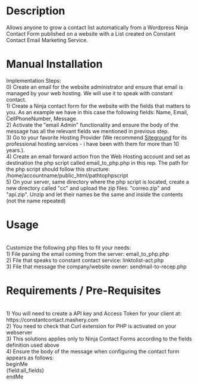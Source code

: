 <h1>Description</h1>
Allows anyone to grow a contact list automatically from a Wordpress Ninja Contact Form published on a website with a List created on Constant Contact Email Marketing Service.
<p/>
<h1>Manual Installation</h1>
Implementation Steps:<br/>
0) Create an email for the website administrator and ensure that email is managed by your web hosting. We will use it to speak with constant contact.<br/>
1) Create a Ninja contact form for the website with the fields that matters to you. As an example we have in this case the following fields: Name, Email, CellPhoneNumber, Message.<br/>
2) Activate the "email Admin" functionality and ensure the body of the message has all the relevant fields we mentioned in previous step.<br/>
3) Go to your favorite Hosting Provider (We recommend <a href="https://www.siteground.com/?referrer_id=6923457" target="_blank">Siteground</a> for its professional hosting services - i have been with them for more than 10 years.).<br/>
4) Create an email forward action fron the Web Hosting account and set as destination the php script called email_to_php.php in this rep.
The path for the php script should follow this structure: /home/accountname/public_html/pathtophpscript<br/>
5) On your server, same directory where the php script is located, create a new directory called "cc" and upload the zip files: "correo.zip" and "api.zip". Unzip and let their names be the same and inside the contents (not the name repeated)<br/>
<p/>
<h1>Usage</h1>
<br/>
Customize the following php files to fit your needs:<br/>
1) File parsing the email coming from the server: email_to_php.php<br/>
2) File that speaks to constant contact service: linktolist-act.php<br/>
3) File that message the company/website owner: sendmail-to-recep.php<br/>

<p/>
<h1>Requirements / Pre-Requisites</h1>
<br/>
1) You will need to create a API key and Access Token for your client at: https://constantcontact.mashery.com<br/>
2) You need to check that Curl extension for PHP is activated on your webserver<br/>
3) This solutions applies only to Ninja Contact Forms according to the fields definition used above<br/>
4) Ensure the body of the message when configuring the contact form appears as follows:
<br/>
beginMe<br/>
{field:all_fields}<br/>
endMe
<br/>


